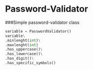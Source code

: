 # Password-Validator
###Simple password-validator class

```python
variable = PasswordValidator()
variable\
.minlenght(int)\
.maxlenght(int)
.has_uppercase()\
.has_lowercase()\
.has_digit()\
.has_specific_symbols()
```
